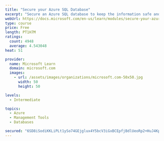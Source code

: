 ```yaml
---
title: "Secure your Azure SQL Database"
excerpt: "Secure an Azure SQL database to keep the information safe and diagnose potential security concerns as they happen."
webUrl: https://docs.microsoft.com/en-us/learn/modules/secure-your-azure-sql-database/
type: course
price: Free
length: PT1H7M
ratings:
  count: 4948
  average: 4.543048
heat: 51

provider:
  name: Microsoft Learn
  domain: microsoft.com
  images:
    - url: /assets/images/organizations/microsoft.com-50x50.jpg
      width: 50
      height: 50

levels:
  - Intermediate

topics:
  - Azure
  - Management Tools
  - Databases

secured: "6SD8iSodiKKLiPLt1ySo74GEjglux4Y5bcV3iGxBCEpfjBdlUeoRp2+HuJ4KpWehcO4CJ7jXY8JmWf2fnflCFMyXJAWIJ2EvORNlN9Ct5FowQeiGEO2e5v1vkArire5ch4Bebgri3drqzPMtaLEGC4kYqPKFCCKXsgDrmYQxFe8Ridx6rqwviddGUTHr+33hWR+3UKuIo50UiA8+MhRIizDTggrmetcwMmS4moM1yl9AFaQ2YjbMmUYK1vA4O+pI/8ySqo3jjMlLJt2ztzTYt3JQ9UmrStpdXwQViulRqf9ZS2wni4kru2UxOosnKtqmRuFubg4Vpxx/XN9YHYNi4nhxx9G+rqIQIxLf2k85x24hXGwinCyYf5BF8FRELv5I6+odt+s0/KIfTleFdFmShTskVWzMPRRa7thgU/DPJHE=;o7sb8ioEBkQu7p8gU2PyKg=="
---
```


